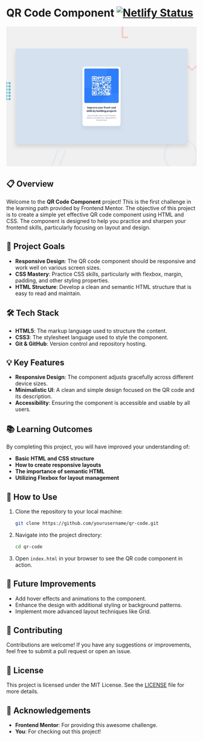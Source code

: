 # QR Code Component [![Netlify Status](https://api.netlify.com/api/v1/badges/7d8d8fb3-6088-4539-8baa-f33940d90940/deploy-status)](https://app.netlify.com/sites/qr-quiz-fm/deploys)

![QR Code Design](https://raw.githubusercontent.com/mariokreitz/qr-code/main/preview.jpg)

## 📋 Overview

Welcome to the **QR Code Component** project! This is the first challenge in the learning path provided by Frontend Mentor. The objective of this project is to create a simple yet effective QR code component using HTML and CSS. The component is designed to help you practice and sharpen your frontend skills, particularly focusing on layout and design.

## 🚀 Project Goals

- **Responsive Design**: The QR code component should be responsive and work well on various screen sizes.
- **CSS Mastery**: Practice CSS skills, particularly with flexbox, margin, padding, and other styling properties.
- **HTML Structure**: Develop a clean and semantic HTML structure that is easy to read and maintain.

## 🛠️ Tech Stack

- **HTML5**: The markup language used to structure the content.
- **CSS3**: The stylesheet language used to style the component.
- **Git & GitHub**: Version control and repository hosting.

## 💡 Key Features

- **Responsive Design**: The component adjusts gracefully across different device sizes.
- **Minimalistic UI**: A clean and simple design focused on the QR code and its description.
- **Accessibility**: Ensuring the component is accessible and usable by all users.

## 📚 Learning Outcomes

By completing this project, you will have improved your understanding of:

- **Basic HTML and CSS structure**
- **How to create responsive layouts**
- **The importance of semantic HTML**
- **Utilizing Flexbox for layout management**

## 📝 How to Use

1. Clone the repository to your local machine:
   ```bash
   git clone https://github.com/yourusername/qr-code.git
   ```

2. Navigate into the project directory:
   ```bash
   cd qr-code
   ```

3. Open `index.html` in your browser to see the QR code component in action.

## 🎯 Future Improvements

- Add hover effects and animations to the component.
- Enhance the design with additional styling or background patterns.
- Implement more advanced layout techniques like Grid.

## 🤝 Contributing

Contributions are welcome! If you have any suggestions or improvements, feel free to submit a pull request or open an issue.

## 📄 License

This project is licensed under the MIT License. See the [LICENSE](./LICENSE) file for more details.

## 🙏 Acknowledgements

- **Frontend Mentor**: For providing this awesome challenge.
- **You**: For checking out this project!

